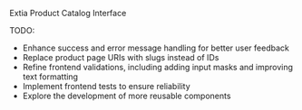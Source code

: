 Extia Product Catalog Interface

TODO:

- Enhance success and error message handling for better user feedback
- Replace product page URIs with slugs instead of IDs
- Refine frontend validations, including adding input masks and improving text formatting
- Implement frontend tests to ensure reliability
- Explore the development of more reusable components
